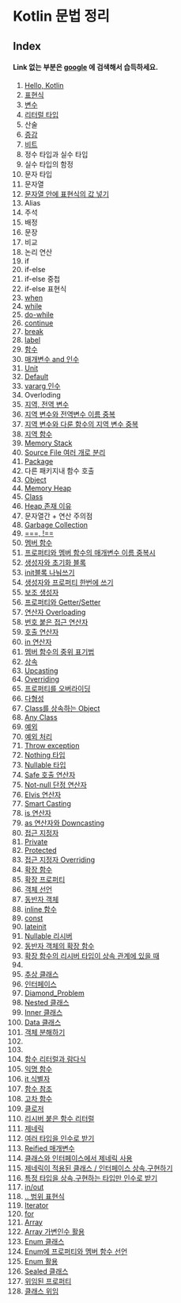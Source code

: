 Kotlin 문법 정리
==============


Index
-----

#### Link 없는 부분은 [google](https://google.com) 에 검색해서 습득하세요.

1. [Hello, Kotlin](https://github.com/jallannom1/KotlinPractice/blob/master/src/HelloKotlin.kt)
2. [표현식](https://github.com/jallannom1/KotlinPractice/blob/master/src/EX_Expression.kt)
3. [변수](https://github.com/jallannom1/KotlinPractice/blob/master/src/EX_Variable.kt)
4. [리터럴 타입](https://github.com/jallannom1/KotlinPractice/blob/master/src/EX_LiteralDataType.kt)
5. 산술
6. [증감](https://github.com/jallannom1/KotlinPractice/blob/master/src/EX_IncrementAndDecrementOperator.kt)
7. [비트](https://github.com/jallannom1/KotlinPractice/blob/master/src/EX_BitwiseOperator.kt)
8. 정수 타입과 실수 타입
9. 실수 타입의 함정
10. 문자 타입
11. 문자열
12. [문자열 안에 표현식의 값 넣기](https://github.com/jallannom1/KotlinPractice/blob/master/src/EX_ExpressionIntoString.kt)
13. Alias
14. 주석
15. 배정
16. 문장
17. 비교
18. 논리 연산
19. if
20. if-else
21. if-else 중첩
22. if-else 표현식
23. [when](https://github.com/jallannom1/KotlinPractice/blob/master/src/EX_When.kt)
24. [while](https://github.com/jallannom1/KotlinPractice/blob/master/src/EX_While.kt)
25. [do-while](https://github.com/jallannom1/KotlinPractice/blob/master/src/EX_While.kt)
27. [continue](https://github.com/jallannom1/KotlinPractice/blob/master/src/EX_While.kt)
28. [break](https://github.com/jallannom1/KotlinPractice/blob/master/src/EX_While.kt)
29. [label](https://github.com/jallannom1/KotlinPractice/blob/master/src/EX_Label.kt)
30. [함수](https://github.com/jallannom1/KotlinPractice/blob/master/src/EX_function.kt)
31. [매개변수 and 인수](https://github.com/jallannom1/KotlinPractice/blob/master/src/EX_ParameterAndArgument.kt)
32. [Unit](https://github.com/jallannom1/KotlinPractice/blob/master/src/EX_ParameterAndArgument.kt)
33. [Default](https://github.com/jallannom1/KotlinPractice/blob/master/src/EX_ParameterAndArgument.kt)
34. [vararg 인수](https://github.com/jallannom1/KotlinPractice/blob/master/src/EX_ParameterAndArgument.kt)
35. Overloding
36. [지역, 전역 변수](https://github.com/jallannom1/KotlinPractice/blob/master/src/EX_LocalAndGlobalVariable.kt)
37. [지역 변수와 전역변수 이름 중복](https://github.com/jallannom1/KotlinPractice/blob/master/src/EX_LocalAndGlobalVariable.kt)
38. [지역 변수와 다룬 함수의 지역 변수 중복](https://github.com/jallannom1/KotlinPractice/blob/master/src/EX_LocalDuplication.kt)
39. [지역 함수](https://github.com/jallannom1/KotlinPractice/blob/master/src/EX_LocalFunction.kt)
40. [Memory Stack](https://github.com/jallannom1/KotlinPractice/blob/master/src/EX_MemoryStack.kt)
41. [Source File 여러 개로 분리](https://github.com/jallannom1/KotlinPractice/blob/master/src/EX_SplitSourceFile.kt)
42. [Package](https://github.com/jallannom1/KotlinPractice/tree/master/src/ex_package)
43. 다른 패키지내 함수 호출
44. [Object](https://github.com/jallannom1/KotlinPractice/tree/master/src/ex_object) 
45. [Memory Heap](https://github.com/jallannom1/KotlinPractice/tree/master/src/ex_memory_heap)
46. [Class](https://github.com/jallannom1/KotlinPractice/tree/master/src/ex_class)
47. [Heap 존재 이유](https://github.com/jallannom1/KotlinPractice/tree/master/src/ex_role_of_heap)
48. 문자열간 + 연산 주의점
49. [Garbage Collection](https://github.com/jallannom1/KotlinPractice/tree/master/src/ex_garbage_collection)
50. [===, !==](https://github.com/jallannom1/KotlinPractice/tree/master/src/ex_triple_equals)
51. [멤버 함수](https://github.com/jallannom1/KotlinPractice/tree/master/src/ex_member_function)
52. [프로퍼티와 멤버 함수의 매개변수 이름 중복시](https://github.com/jallannom1/KotlinPractice/tree/master/src/ex_this_duplication)
53. [생성자와 초기화 블록](https://github.com/jallannom1/KotlinPractice/tree/master/src/ex_constructor)
54. [init블록 나눠쓰기](https://github.com/jallannom1/KotlinPractice/tree/master/src/ex_init_blocks)
55. [생성자와 프로퍼티 한번에 쓰기](https://github.com/jallannom1/KotlinPractice/tree/master/src/ex_property_in_constructor)
56. [보조 생성자](https://github.com/jallannom1/KotlinPractice/tree/master/src/ex_secondary_constructor)
57. [프로퍼티와 Getter/Setter](https://github.com/jallannom1/KotlinPractice/tree/master/src/ex_property_getter_setter)
58. [연산자 Overloading](https://github.com/jallannom1/KotlinPractice/tree/master/src/ex_operator_overloading)
59. [번호 붙은 접근 연산자](https://github.com/jallannom1/KotlinPractice/tree/master/src/ex_indexed_access_operator)
60. [호출 연산자](https://github.com/jallannom1/KotlinPractice/tree/master/src/ex_invoke_operator)
61. [in 연산자](https://github.com/jallannom1/KotlinPractice/tree/master/src/ex_in_operator)
62. [멤버 함수의 중위 표기법](https://github.com/jallannom1/KotlinPractice/tree/master/src/ex_infix_notation)
63. [상속](https://github.com/jallannom1/KotlinPractice/tree/master/src/ex_inheritance)
64. [Upcasting](https://github.com/jallannom1/KotlinPractice/tree/master/src/ex_upcasting)
65. [Overriding](https://github.com/jallannom1/KotlinPractice/tree/master/src/ex_overriding)
66. [프로퍼티를 오버라이딩](https://github.com/jallannom1/KotlinPractice/tree/master/src/ex_overriding_property)
67. [다형성](https://github.com/jallannom1/KotlinPractice/tree/master/src/ex_polymorphism)
68. [Class를 상속하는 Object](https://github.com/jallannom1/KotlinPractice/tree/master/src/ex_object_extends_class)
69. [Any Class](https://github.com/jallannom1/KotlinPractice/tree/master/src/ex_any_class)
70. [예외](https://github.com/jallannom1/KotlinPractice/tree/master/src/ex_exception)
71. [예외 처리](https://github.com/jallannom1/KotlinPractice/tree/master/src/ex_exception_handling)
72. [Throw exception](https://github.com/jallannom1/KotlinPractice/tree/master/src/ex_throw_exception)
73. [Nothing 타입](https://github.com/jallannom1/KotlinPractice/tree/master/src/ex_nothing_type)
74. [Nullable 타입](https://github.com/jallannom1/KotlinPractice/tree/master/src/ex_null)
75. [Safe 호출 연산자](https://github.com/jallannom1/KotlinPractice/tree/master/src/ex_safe_call_operator)
76. [Not-null 단정 연산자](https://github.com/jallannom1/KotlinPractice/tree/master/src/ex_notnull_assertion_operator)
77. [Elvis 연산자](https://github.com/jallannom1/KotlinPractice/tree/master/src/ex_elvis_operator)
78. [Smart Casting](https://github.com/jallannom1/KotlinPractice/tree/master/src/ex_smart_casts)
79. [is 연산자](https://github.com/jallannom1/KotlinPractice/tree/master/src/ex_is_operator)
80. [as 연산자와 Downcasting](https://github.com/jallannom1/KotlinPractice/tree/master/src/ex_downcasting)
81. [접근 지정자](https://github.com/jallannom1/KotlinPractice/tree/master/src/ex_access_modifier)
82. [Private](https://github.com/jallannom1/KotlinPractice/tree/master/src/ex_access_modifier_private)
83. [Protected](https://github.com/jallannom1/KotlinPractice/tree/master/src/ex_access_modifier_protected)
84. [접근 지정자 Overriding](https://github.com/jallannom1/KotlinPractice/tree/master/src/ex_access_modifier_overriding)
85. [확장 함수](https://github.com/jallannom1/KotlinPractice/tree/master/src/ex_extension_function)
86. [확장 프로퍼티](https://github.com/jallannom1/KotlinPractice/tree/master/src/ex_extension_property)
87. [객체 선언](https://github.com/jallannom1/KotlinPractice/tree/master/src/ex_object_declaration)
88. [동반자 객체](https://github.com/jallannom1/KotlinPractice/tree/master/src/ex_companion_object)
89. [inline 함수](https://github.com/jallannom1/KotlinPractice/tree/master/src/ex_inline_function)
90. [const](https://github.com/jallannom1/KotlinPractice/tree/master/src/ex_const)
91. [lateinit](https://github.com/jallannom1/KotlinPractice/tree/master/src/ex_lateinit)
92. [Nullable 리시버](https://github.com/jallannom1/KotlinPractice/tree/master/src/ex_nullable_receiver)
93. [동반자 객체의 확장 함수](https://github.com/jallannom1/KotlinPractice/tree/master/src/ex_extension_function_companion_object)
94. [확장 함수의 리시버 타입이 상속 관계에 있을 때](https://github.com/jallannom1/KotlinPractice/tree/master/src/ex_extension_function_inherit_relation)
95. 
96. [추상 클래스](https://github.com/jallannom1/KotlinPractice/tree/master/src/ex_abstract_class)
97. [인터페이스](https://github.com/jallannom1/KotlinPractice/tree/master/src/ex_interface)
98. [Diamond_Problem](https://github.com/jallannom1/KotlinPractice/tree/master/src/ex_the_diamond_problem)
99. [Nested 클래스](https://github.com/jallannom1/KotlinPractice/tree/master/src/ex_nested_class)
100. [Inner 클래스](https://github.com/jallannom1/KotlinPractice/tree/master/src/ex_inner_class)
101. [Data 클래스](https://github.com/jallannom1/KotlinPractice/tree/master/src/ex_data_class)
102. [객체 분해하기](https://github.com/jallannom1/KotlinPractice/tree/master/src/ex_destructuring_object)
103. 
104. 
105. [함수 리터럴과 람다식](https://github.com/jallannom1/KotlinPractice/tree/master/src/ex_lambda_expression)
106. [익명 함수](https://github.com/jallannom1/KotlinPractice/tree/master/src/ex_anonymous_function)
107. [it 식별자](https://github.com/jallannom1/KotlinPractice/tree/master/src/ex_it_identifier)
108. [함수 참조](https://github.com/jallannom1/KotlinPractice/tree/master/src/ex_function_reference)
109. [고차 함수](https://github.com/jallannom1/KotlinPractice/tree/master/src/ex_higher_order_function)
110. [클로저](https://github.com/jallannom1/KotlinPractice/tree/master/src/ex_closure)
111. [리시버 붙은 함수 리터럴](https://github.com/jallannom1/KotlinPractice/tree/master/src/ex_function_literal_with_receiver)
112. [제네릭](https://github.com/jallannom1/KotlinPractice/tree/master/src/ex_generic)
113. [여러 타입을 인수로 받기](https://github.com/jallannom1/KotlinPractice/tree/master/src/ex_generic_several_types)
114. [Reified 매개변수](https://github.com/jallannom1/KotlinPractice/tree/master/src/ex_reified_type_parameter)
115. [클래스와 인터페이스에서 제네릭 사용](https://github.com/jallannom1/KotlinPractice/tree/master/src/ex_generic_to_class_and_interface)
116. [제네릭이 적용된 클래스 / 인터페이스 상속,구현하기](https://github.com/jallannom1/KotlinPractice/tree/master/src/ex_inherit_from_generic)
117. [특정 타입을 상속,구현하는 타입만 인수로 받기](https://github.com/jallannom1/KotlinPractice/tree/master/src/ex_generic_specific_type)
118. [in/out](https://github.com/jallannom1/KotlinPractice/tree/master/src/ex_kotlin_in_out)
119. [.. 범위 표현식](https://github.com/jallannom1/KotlinPractice/tree/master/src/ex_range)
120. [Iterator](https://github.com/jallannom1/KotlinPractice/tree/master/src/ex_iterator)
121. [for](https://github.com/jallannom1/KotlinPractice/tree/master/src/ex_for)
122. [Array](https://github.com/jallannom1/KotlinPractice/tree/master/src/ex_array)
123. [Array 가변인수 활용](https://github.com/jallannom1/KotlinPractice/tree/master/src/ex_array_to_vararg)
124. [Enum 클래스](https://github.com/jallannom1/KotlinPractice/tree/master/src/ex_enum_class)
125. [Enum에 프로퍼티와 멤버 함수 선언](https://github.com/jallannom1/KotlinPractice/tree/master/src/ex_enum_class_members)
126. [Enum 활용](https://github.com/jallannom1/KotlinPractice/tree/master/src/ex_enum_class_practice)
127. [Sealed 클래스](https://github.com/jallannom1/KotlinPractice/tree/master/src/ex_sealed_class)
128. [위임된 프로퍼티](https://github.com/jallannom1/KotlinPractice/tree/master/src/ex_delegated_property)
129. [클래스 위임](https://github.com/jallannom1/KotlinPractice/tree/master/src/ex_class_delegation)
